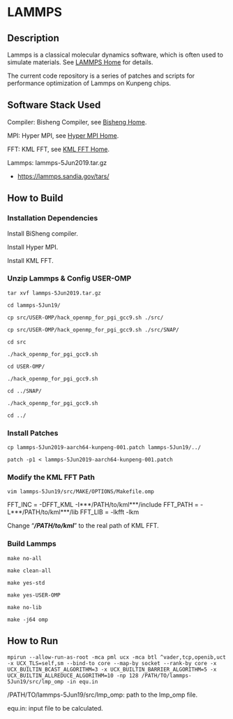 # LAMMPS

## Description 

Lammps is a classical molecular dynamics software, which is often used to simulate materials. See [LAMMPS Home](https://lammps.sandia.gov/) for details.

The current code repository is a series of patches and scripts for performance optimization of Lammps on Kunpeng chips.

## Software Stack Used

Compiler: Bisheng Compiler, see [Bisheng Home](https://support.huaweicloud.com/intl/en-us/ug-bisheng-kunpengdevps/kunpengbisheng_06_0001.html).

MPI: Hyper MPI, see [Hyper MPI Home](https://support.huaweicloud.com/intl/en-us/usermanual-kunpenghpcs/userg_huaweimpi_0003.html).

FFT: KML FFT, see [KML FFT Home](https://support.huaweicloud.com/intl/en-us/devg-kml-kunpengaccel/kunpengaccel_kml_16_0010.html).

Lammps: lammps-5Jun2019.tar.gz

- <https://lammps.sandia.gov/tars/>

## How to Build

### Installation Dependencies

Install BiSheng compiler.

Install Hyper MPI.

Install KML FFT.

### Unzip Lammps & Config USER-OMP

```
tar xvf lammps-5Jun2019.tar.gz

cd lammps-5Jun19/

cp src/USER-OMP/hack_openmp_for_pgi_gcc9.sh ./src/

cp src/USER-OMP/hack_openmp_for_pgi_gcc9.sh ./src/SNAP/

cd src

./hack_openmp_for_pgi_gcc9.sh

cd USER-OMP/

./hack_openmp_for_pgi_gcc9.sh

cd ../SNAP/

./hack_openmp_for_pgi_gcc9.sh

cd ../
```



### Install Patches

```
cp lammps-5Jun2019-aarch64-kunpeng-001.patch lammps-5Jun19/../

patch -p1 < lammps-5Jun2019-aarch64-kunpeng-001.patch
```



### Modify the KML FFT Path

```
vim lammps-5Jun19/src/MAKE/OPTIONS/Makefile.omp
```

FFT_INC =       -DFFT_KML -I***/PATH/to/kml***/include
FFT_PATH =      -L***/PATH/to/kml***/lib
FFT_LIB =       -lkfft -lkm

Change “***/PATH/to/kml***” to the real path of KML FFT.



### Build Lammps

```
make no-all

make clean-all

make yes-std

make yes-USER-OMP

make no-lib

make -j64 omp
```



## How to Run

```
mpirun --allow-run-as-root -mca pml ucx -mca btl ^vader,tcp,openib,uct -x UCX_TLS=self,sm --bind-to core --map-by socket --rank-by core -x UCX_BUILTIN_BCAST_ALGORITHM=3 -x UCX_BUILTIN_BARRIER_ALGORITHM=5 -x UCX_BUILTIN_ALLREDUCE_ALGORITHM=10 -np 128 /PATH/TO/lammps-5Jun19/src/lmp_omp -in equ.in
```

/PATH/TO/lammps-5Jun19/src/lmp_omp: path to the lmp_omp file.

equ.in: input file to be calculated.